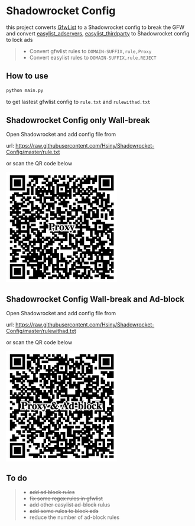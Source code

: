 # Shadowrocket Config

this project converts [GfwList](https://github.com/gfwlist/gfwlist) to a Shadowrocket config to break the GFW  and
convert [easylist_adservers](https://github.com/easylist/easylist/blob/master/easylist/easylist_adservers.txt),
[easylist_thirdparty](https://github.com/easylist/easylist/blob/master/easylist/easylist_thirdparty.txt) to Shadowrocket config to lock ads

>* Convert gfwlist rules to ```DOMAIN-SUFFIX,rule,Proxy```
>* Convert easylist rules to ```DOMAIN-SUFFIX,rule,REJECT```

## How to use

``` Python
python main.py 
```
to get lastest gfwlist config to ```rule.txt``` and ```rulewithad.txt```

## Shadowrocket Config only Wall-break

Open Shadowrocket and add config file from 
 
url:  https://raw.githubusercontent.com/Hsiny/Shadowrocket-Config/master/rule.txt

or scan the QR code below

![QR code](proxy.png)

## Shadowrocket Config Wall-break and Ad-block

Open Shadowrocket and add config file from 
 
url:  https://raw.githubusercontent.com/Hsiny/Shadowrocket-Config/master/rulewithad.txt

or scan the QR code below

![QR code](proxyandadblock.png)


## To do
>* ~~add ad block rules~~
>* ~~fix some regex rules in gfwlist~~
>* ~~add other easylist ad-block rulus~~
>* ~~add some rules to block ads~~
>* reduce the number of ad-block rules





